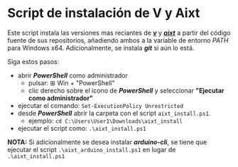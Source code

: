 # Script de instalación de V y Aixt

Este script instala las versiones mas reciantes de [**_v_**](https://vlang.io/) y [**_aixt_**](https://github.com/fermarsan/aixt) a partir del código fuente de sus repositorios, añadiendo ambos a la variable de entorno _PATH_ para Windows x64. Adicionalmente, se instala **_git_** si aún lo está.

Siga estos pasos:

- abrir **_PowerShell_** como administrador 
    - pulsar: ⊞ Win + "PowerShell"
    - clic derecho sobre el icono de **_PowerShell_** y seleccionar **"Ejecutar como administrador"**
- ejecutar el comando: `Set-ExecutionPolicy Unrestricted`
- desde **_PowerShell_** abrir la carpeta con el script `aixt_install.ps1`.
    - ejemplo: `cd C:\Users\User1\Downloads\aixt_install`
- ejecutar el script como: `.\aixt_install.ps1`

**NOTA:** Si adicionalmente se desea instalar **_arduino-cli_**, se tiene que ejecutar el script `.\aixt_arduino_install.ps1` en lugar de `.\aixt_install.ps1`